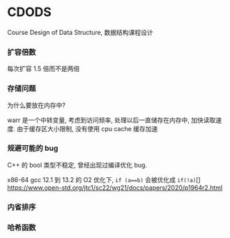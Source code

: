 # CDODS

Course Design of Data Structure, 数据结构课程设计

### 扩容倍数

每次扩容 1.5 倍而不是两倍



### 存储问题

为什么要放在内存中?

warr 是一个中转变量, 考虑到访问频率, 处理以后一直储存在内存中, 加快读取速度. 由于缓存区大小限制, 没有使用 cpu cache 缓存加速

### 规避可能的 bug

C++ 的 bool 类型不稳定, 曾经出现过编译优化 bug.

x86-64 gcc 12.1 到 13.2 的 O2 优化下, `if (a==b)` 会被优化成 `if(!a)`[]
https://www.open-std.org/jtc1/sc22/wg21/docs/papers/2020/p1964r2.html

### 内省排序

### 哈希函数
